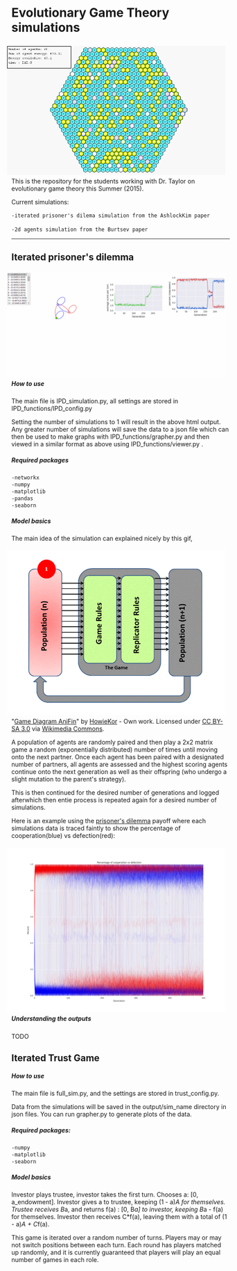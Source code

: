 # Evolutionary Game Theory simulations


<img src="images/phenotype test3.gif" align="right" hspace="10" vspace="6">

This is the repository for the students working with Dr. Taylor on evolutionary game theory this Summer (2015).


Current simulations:

    -iterated prisoner's dilema simulation from the AshlockKim paper
  
    -2d agents simulation from the Burtsev paper
    
    
    
___

## Iterated prisoner's dilemma

<img src="images/ipd gui example.gif" align="right" hspace="10" vspace="6">

##### How to use

The main file is IPD_simulation.py, all settings are stored in IPD_functions/IPD_config.py 

Setting the number of simulations to 1 will result in the above html output. Any greater number of simulations will save the data to a json file which can then be used to make graphs with IPD_functions/grapher.py and then viewed in a similar format as above using IPD_functions/viewer.py .

##### Required packages
    -networkx
    -numpy
    -matplotlib
    -pandas
    -seaborn
    
##### Model basics 
The main idea of the simulation can explained nicely by this gif,

<img src="images/Game_Diagram_AniFin.gif" align="right" hspace="10" vspace="6">

"<a href="http://commons.wikimedia.org/wiki/File:Game_Diagram_AniFin.gif#/media/File:Game_Diagram_AniFin.gif">Game Diagram AniFin</a>" by <a href="//commons.wikimedia.org/w/index.php?title=User:HowieKor&amp;action=edit&amp;redlink=1" class="new" title="User:HowieKor (page does not exist)">HowieKor</a> - <span class="int-own-work" lang="en">Own work</span>. Licensed under <a href="http://creativecommons.org/licenses/by-sa/3.0" title="Creative Commons Attribution-Share Alike 3.0">CC BY-SA 3.0</a> via <a href="//commons.wikimedia.org/wiki/">Wikimedia Commons</a>.

A population of agents are randomly paired and then play a 2x2 matrix game a random (exponentially distributed) number of times until moving onto the next partner. Once each agent has been paired with a designated number of partners, all agents are assessed and the highest scoring agents continue onto the next generation as well as their offspring (who undergo a slight mutation to the parent's strategy).

This is then continued for the desired number of generations and logged afterwhich then entie process is repeated again for a desired number of simulations. 

Here is an example using the  <a href="//commons.wikimedia.org/w/index.php?title=User:HowieKor&amp;action=edit&amp;redlink=1" class="new" title="User:HowieKor (page does not exist)">prisoner's dilemma</a> payoff where each simulations data is traced faintly to show the percentage of cooperation(blue) vs defection(red):

<img src="images/overall_cooppct.png" align="right" hspace="10" vspace="6">

##### Understanding the outputs

TODO

## Iterated Trust Game

##### How to use

The main file is full_sim.py, and the settings are stored in trust_config.py.

Data from the simulations will be saved in the output/sim_name directory in 
json files. You can run grapher.py to generate plots of the data.

##### Required packages:
	-numpy
	-matplotlib
	-seaborn

##### Model basics

Investor plays trustee, investor takes the first turn. Chooses a: [0, a_endowment].
Investor gives a to trustee, keeping (1 - a)*A for themselves.
Trustee receives B*a, and returns f(a) : [0, B*a] to investor, keeping
B*a - f(a) for themselves. Investor then receives C*f(a), leaving them with a total of (1 - a)*A + C*f(a).

This game is iterated over a random number of turns. Players may or may not 
switch positions between each turn. Each round has players matched up randomly, and it is
currently guaranteed that players will play an equal number of games in each role.